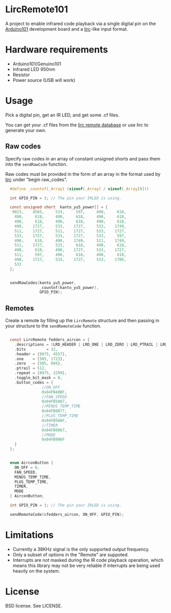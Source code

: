 # LircRemote101

A project to enable infrared code playback via a single digital pin on
the [Arduino101](https://www.arduino.cc/en/Main/ArduinoBoard101) 
development board and a [lirc](http://www.lirc.org)-like input format.

# Hardware requirements

- Arduino101/Genuino101
- Infrared LED 950nm
- Resistor
- Power source (USB will work)

# Usage

Pick a digital pin, get an IR LED, and get some .cf files.

You can get your .cf files from the 
[lirc remote database](http://lirc.sourceforge.net/remotes/) or use
lirc to generate your own.


## Raw codes

Specify raw codes in an array of constant unsigned shorts and pass them
into the `sendRawCode` function.


Raw codes must be provided in the form of an array in the format
used by [lirc](http://lirc.org/html/lircd.conf.html) under
"begin raw_codes".


```c
  #define _countof(_Array) (sizeof(_Array) / sizeof(_Array[0]))

  int GPIO_PIN = 3; // The pin your IRLED is using.

  const unsigned short  kanto_yu5_power[] = {
   9023,    4565,     533,     597,     490,     618,
    490,     618,     490,     618,     490,     618,
    490,     618,     490,     618,     490,     618,
    490,    1727,     533,    1727,     533,    1749,
    511,    1727,     511,    1727,     533,    1727,
    533,    1727,     533,    1727,     533,     597,
    490,     618,     490,    1749,     511,    1749,
    511,    1727,     533,     618,     490,     618,
    490,     618,     490,    1727,     533,    1727,
    511,     597,     490,     618,     490,     618,
    490,    1727,     533,    1727,     533,    1706,
    533
  };


  sendRawCodes(kanto_yu5_power, 
               _countof(kanto_yu5_power), 
               GPIO_PIN);
```

## Remotes

Create a remote by filling up the `LircRemote` structure and then
passing in your structure to the `sendRemoteCode` function.

```c

  const LircRemote fedders_aircon = {
    .descriptions = (LRD_HEADER | LRD_ONE | LRD_ZERO | LRD_PTRAIL | LRD_REPEAT | LRD_GAP | LRD_TOGBITMASK ),
    .bits         = 32,
    .header = {8975, 4557},
    .one    = {505, 1723},
    .zero   = {505, 604},
    .ptrail = 512,
    .repeat = {8975, 2299},
    .toggle_bit_mask = 0,
    .button_codes = {
                //ON_OFF                   
                0x04FB40BF,
                //FAN_SPEED
                0x04FB58A7,
                //MINUS_TEMP_TIME
                0x04FB8877,
                //PLUS_TEMP_TIME 
                0x04FB50AF,
                //TIMER
                0x04FB9867,
                //MODE
                0x04FB906F
    }
  };


  enum AirconButton {
    ON_OFF = 0,
    FAN_SPEED,
    MINUS_TEMP_TIME,
    PLUS_TEMP_TIME,
    TIMER,
    MODE
  } AirconButton;

  int GPIO_PIN = 3; // The pin your IRLED is using.

  sendRemoteCode(&fedders_aircon, ON_OFF, GPIO_PIN);
```

# Limitations

- Currently a 38KHz signal is the only supported output frequency.
- Only a subset of options in the "Remote" are suppoted.
- Interrupts are not masked during the IR code playback operation,
  which means this library may not be very reliable if interrupts
  are being used heavily on the system.


# License

BSD license.  See LICENSE.

